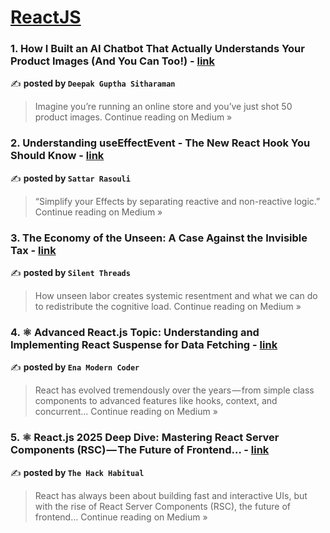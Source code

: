 
<h1><a href=https://medium.com/tag/reactjs/recommended target="_blank" rel="noopener noreferrer">ReactJS</a></h1>
<h3>1. How I Built an AI Chatbot That Actually Understands Your Product Images (And You Can Too!) - <a href="https://medium.com/@deepak.guptha.s/how-i-built-an-ai-chatbot-that-actually-understands-your-product-images-and-you-can-too-4aed624e90de?source=rss------reactjs-5" target="_blank" rel="noopener noreferrer">link</a></h3>

✍️ **posted by `Deepak Guptha Sitharaman`**

<blockquote>Imagine you’re running an online store and you’ve just shot 50 product images.
Continue reading on Medium »</blockquote>

<h3>2. Understanding useEffectEvent - The New React Hook You Should Know - <a href="https://medium.com/@sattarrasouli/understanding-useeffectevent-the-new-react-hook-you-should-know-861d6edc826e?source=rss------reactjs-5" target="_blank" rel="noopener noreferrer">link</a></h3>

✍️ **posted by `Sattar Rasouli`**

<blockquote>“Simplify your Effects by separating reactive and non-reactive logic.”
Continue reading on Medium »</blockquote>

<h3>3. The Economy of the Unseen: A Case Against the Invisible Tax - <a href="https://medium.com/@silentthreads753/the-economy-of-the-unseen-a-case-against-the-invisible-tax-2933d76c021a?source=rss------reactjs-5" target="_blank" rel="noopener noreferrer">link</a></h3>

✍️ **posted by `Silent Threads`**

<blockquote>How unseen labor creates systemic resentment and what we can do to redistribute the cognitive load.
Continue reading on Medium »</blockquote>

<h3>4. ⚛️ Advanced React.js Topic: Understanding and Implementing React Suspense for Data Fetching - <a href="https://medium.com/@TheEnaModernCoder/%EF%B8%8F-advanced-react-js-topic-understanding-and-implementing-react-suspense-for-data-fetching-984077b9e33b?source=rss------reactjs-5" target="_blank" rel="noopener noreferrer">link</a></h3>

✍️ **posted by `Ena Modern Coder`**

<blockquote>React has evolved tremendously over the years — from simple class components to advanced features like hooks, context, and concurrent…
Continue reading on Medium »</blockquote>

<h3>5. ⚛️ React.js 2025 Deep Dive: Mastering React Server Components (RSC) — The Future of Frontend… - <a href="https://medium.com/@theHackHabitual/%EF%B8%8F-react-js-2025-deep-dive-mastering-react-server-components-rsc-the-future-of-frontend-673c8fd4acc6?source=rss------reactjs-5" target="_blank" rel="noopener noreferrer">link</a></h3>

✍️ **posted by `The Hack Habitual`**

<blockquote>React has always been about building fast and interactive UIs, but with the rise of React Server Components (RSC), the future of frontend…
Continue reading on Medium »</blockquote>

